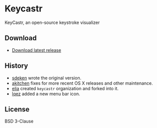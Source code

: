 # Keycastr

KeyCastr, an open-source keystroke visualizer


## Download
 
 - [Download latest release](https://github.com/keycastr/keycastr/releases)


## History

 - [sdeken](https://github.com/sdeken/keycastr) wrote the original version.
 - [akitchen](https://github.com/akitchen/keycastr) fixes for more recent OS X releases and other maintenance.
 - [elia](https://github.com/elia/keycastr) created `keycastr` organization and forked into it.
 - [lqez](https://github.com/lqez/keycastr) added a new menu bar icon.


## License

BSD 3-Clause

